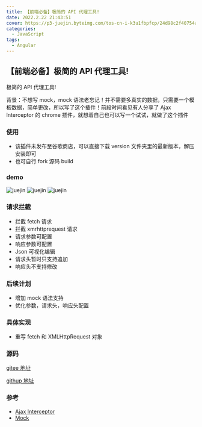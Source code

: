 ```yaml
---
title: 【前端必备】极简的 API 代理工具!
date: 2022.2.22 21:43:51
cover: https://p3-juejin.byteimg.com/tos-cn-i-k3u1fbpfcp/24d98c2f40754a2eabe6c54e78d8e689~tplv-k3u1fbpfcp-zoom-1.image
categories:
  - JavaScript
tags:
  - Angular
---
```


## 【前端必备】极简的 API 代理工具!

极简的 API 代理工具!

背景：不想写 mock，mock 语法老忘记！并不需要多真实的数据，只需要一个模板数据，简单更改，所以写了这个插件！前段时间看见有人分享了 Ajax Interceptor 的 chrome 插件，就想着自己也可以写一个试试，就做了这个插件

### 使用

- 该插件未发布至谷歌商店，可以直接下载 version 文件夹里的最新版本，解压安装即可
- 也可自行 fork 源码 build

### demo

![juejin](https://p3-juejin.byteimg.com/tos-cn-i-k3u1fbpfcp/24d98c2f40754a2eabe6c54e78d8e689~tplv-k3u1fbpfcp-zoom-1.image)
![juejin](https://p3-juejin.byteimg.com/tos-cn-i-k3u1fbpfcp/d77d1c14541b450ba0752aa1b72543e6~tplv-k3u1fbpfcp-zoom-1.image)
![juejin](https://p3-juejin.byteimg.com/tos-cn-i-k3u1fbpfcp/841b0421239740e6a982ffb8c53841c4~tplv-k3u1fbpfcp-zoom-1.image)

### 请求拦截

- 拦截 fetch 请求
- 拦截 xmrhttprequest 请求
- 请求参数可配置
- 响应参数可配置
- Json 可视化编辑
- 请求头暂时只支持追加
- 响应头不支持修改

### 后续计划

- 增加 mock 语法支持
- 优化参数，请求头，响应头配置

### 具体实现

- 重写 fetch 和 XMLHttpRequest 对象

### 源码

[gitee 地址](https://gitee.com/Y_onghu/api_proxy_pro)

[githup 地址](https://github.com/HitStarrySky/api_proxy)

### 参考

- [Ajax Interceptor](https://github.com/YGYOOO/ajax-interceptor)
- [Mock](https://github.com/nuysoft/Mock)
